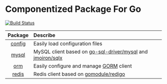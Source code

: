 # Componentized Package For Go

[![Build Status](https://github.com/wwwangxc/go-pkg/workflows/Tests/badge.svg?branch=main)](https://github.com/wwwangxc/go-pkg/actions?query=branch%3Amain)

| Package | Describe |
| :---:| :--- |
| [config](config/README.md) | Easily load configuration files |
| [mysql](mysql/README.md) | MySQL client based on [go-sql-driver/mysql](https://github.com/go-sql-driver/mysql) and [jmoiron/sqlx](https://github.com/jmoiron/sqlx) |
| [orm](orm/README.md) | Easily configure and manage [GORM](https://github.com/go-gorm/gorm) client |
| [redis](redis/README.md) | Redis client based on [gomodule/redigo](https://github.com/gomodule/redigo) |
